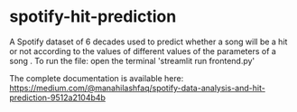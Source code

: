 # spotify-hit-prediction
A Spotify dataset of 6 decades used to predict whether a song will be a hit or not according to the values of different values of the parameters of a song
.
To run the file:
open the terminal
'streamlit run frontend.py'

The complete documentation is available here:
https://medium.com/@manahilashfaq/spotify-data-analysis-and-hit-prediction-9512a2104b4b
